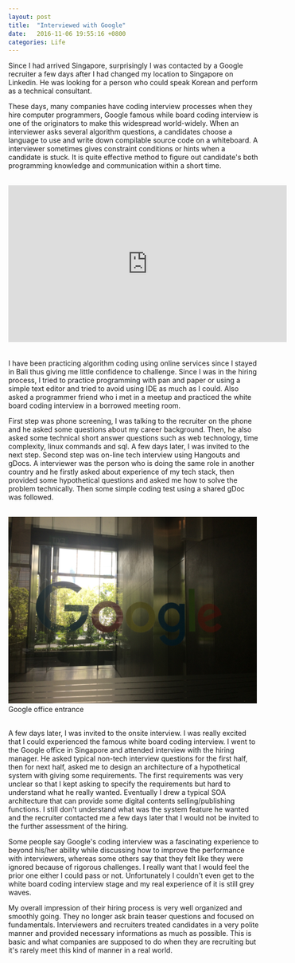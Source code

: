 ```yaml
---
layout: post
title:  "Interviewed with Google"
date:   2016-11-06 19:55:16 +0800
categories: Life
---
```



Since I had arrived Singapore, surprisingly I was contacted by a Google recruiter a few days after I had changed my location to Singapore on Linkedin. He was looking for a person who could speak Korean and perform as a technical consultant.

These days, many companies have coding interview processes when they hire computer programmers, Google famous while board coding interview is one of the originators to make this widespread world-widely. When an interviewer asks several algorithm questions, a candidates choose a language to use and write down compilable source code on a whiteboard. A interviewer sometimes gives constraint conditions or hints when a candidate is stuck. It is quite effective method to figure out candidate's both programming knowledge and communication within a short time.

<br />
<iframe width="560" height="315" src="https://www.youtube.com/embed/2cf9xo1S134" frameborder="0" allowfullscreen></iframe>
<br /><br />  



I have been practicing algorithm coding using online services since I stayed in Bali thus giving me little confidence to challenge. Since I was in the hiring process, I tried to practice programming with pan and paper or using a simple text editor and tried to avoid using IDE as much as I could. Also asked a programmer friend who i met in a meetup and practiced the white board coding interview in a  borrowed meeting room.

First step was phone screening, I was talking to the recruiter on the phone and he asked some questions about my career background. Then, he also asked some technical short answer questions such as web technology, time complexity, linux commands and sql. A few days later, I was invited to the next step. Second step was on-line tech interview using Hangouts and gDocs. A interviewer was the person who is doing the same role in another country and he firstly asked about experience of my tech stack, then provided some hypothetical questions and asked me how to solve the problem technically. Then some simple coding test using a shared gDoc was followed.

<br/>
<img src="/assets/IMG_0957.JPG" width="500px">
<br/>
 Google office entrance
<br/><br/>

A few days later, I was invited to the onsite interview. I was really excited that I could experienced the famous white board coding interview.  I went to the Google office in Singapore and attended interview with the hiring manager. He asked typical non-tech interview questions for the first half, then for next half, asked me to design an architecture of a hypothetical system with giving some requirements. The first requirements was very unclear so that I kept asking to specify the requirements but hard to understand what he really wanted. Eventually I drew a typical SOA architecture that can provide some digital contents selling/publishing functions. I still don't understand what was the system feature he wanted and the recruiter contacted me a few days later that I would not be invited to the further assessment of the hiring.

Some people say Google's coding interview was a fascinating experience to beyond his/her ability while discussing how to improve the performance with interviewers, whereas some others say that they felt like they were ignored because of rigorous challenges. I really want that I would feel the prior one either I could pass or not. Unfortunately I couldn't even get to the white board coding interview stage and my real experience of it is still grey waves.

My overall impression of their hiring process is very well organized and smoothly going. They no longer ask brain teaser questions and focused on fundamentals. Interviewers and recruiters treated candidates in a very polite manner and provided necessary informations as much as possible. This is basic and what companies are supposed to do when they are recruiting but it's rarely meet this kind of manner in a real world.
